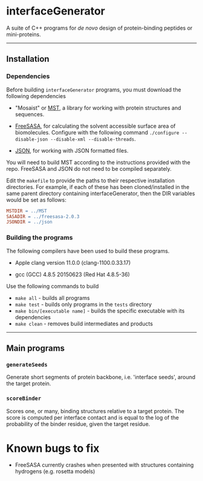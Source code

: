 # interfaceGenerator

A suite of C++ programs for *de novo* design of protein-binding peptides or mini-proteins. 

---

## Installation

### Dependencies

Before building `interfaceGenerator` programs, you must download the following dependencies

- "Mosaist" or [MST](https://github.com/Grigoryanlab/Mosaist), a library for working with protein structures and sequences.

- [FreeSASA](https://github.com/mittinatten/freesasa), for calculating the solvent accessible surface area of biomolecules. Configure with the following command `./configure --disable-json --disable-xml --disable-threads`. 

- [JSON](https://github.com/nlohmann/json), for working with JSON formatted files.

You will need to build MST according to the instructions provided with the repo. FreeSASA and JSON do not need to be compiled separately.

Edit the `makefile` to provide the paths to their respective installation directories. For example, if each of these has been cloned/installed in the same parent directory containing interfaceGenerator, then the DIR variables would be set as follows:

```makefile
MSTDIR = ../MST
SASADIR = ../freesasa-2.0.3
JSONDIR = ../json
```

### Building the programs

The following compilers have been used to build these programs.

- Apple clang version 11.0.0 (clang-1100.0.33.17)

- gcc (GCC) 4.8.5 20150623 (Red Hat 4.8.5-36)

Use the following commands to build

- `make all` - builds all programs
- `make test` - builds only programs in the `tests` directory
- `make bin/[executable name]` - builds the specific executable with its dependencies
- `make clean` - removes build intermediates and products

---

## Main programs

### `generateSeeds`

Generate short segments of protein backbone, i.e. 'interface seeds', around the target protein.

### `scoreBinder`

Scores one, or many, binding structures relative to a target protein. The score is computed per interface contact and is equal to the log of the probability of the binder residue, given the target residue.

# Known bugs to fix
- FreeSASA currently crashes when presented with structures containing hydrogens (e.g. rosetta models)
